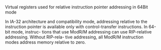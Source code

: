 Virtual registers used for relative instruction pointer addressing in 64Bit modeIn IA-32 architecture and compatibility mode, addressing relative to the instruction pointer is available only with control-transfer instructions. In 64-bit mode, instruc- tions that use ModR/M addressing can use RIP-relative addressing. Without RIP-rela- tive addressing, all ModR/M instruction modes address memory relative to zero.